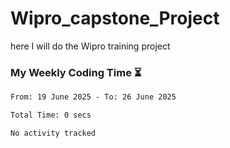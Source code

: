 # Wipro_capstone_Project
 here I will do the Wipro training project 


### My Weekly Coding Time ⏳
<!--START_SECTION:waka-->

```txt
From: 19 June 2025 - To: 26 June 2025

Total Time: 0 secs

No activity tracked
```

<!--END_SECTION:waka-->
